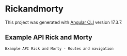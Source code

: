 # Rickandmorty

This project was generated with [Angular CLI](https://github.com/angular/angular-cli) version 17.3.7.

## Example API Rick and Morty
	Example API Rick and Morty - Routes and navigation